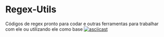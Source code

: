 # Regex-Utils
Códigos de regex pronto para codar e outras ferramentas para trabalhar com ele ou utilizando ele como base
[![asciicast](https://asciinema.org/a/113463.png)](https://asciinema.org/a/113463)
